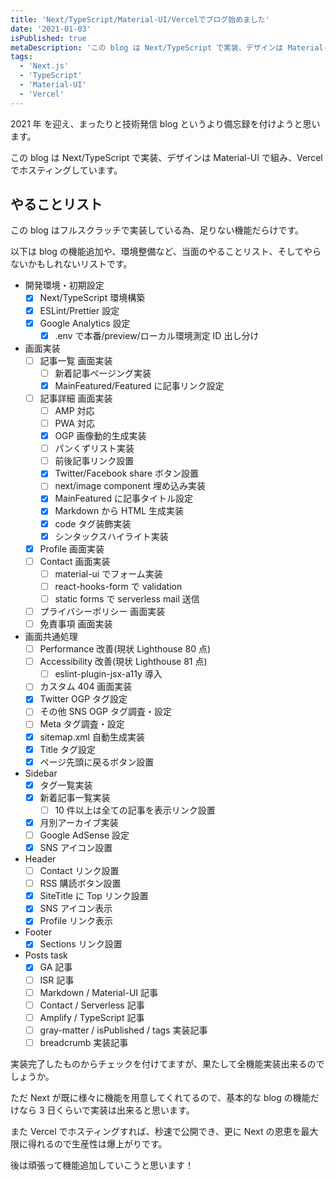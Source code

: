 ```yaml
---
title: 'Next/TypeScript/Material-UI/Vercelでブログ始めました'
date: '2021-01-03'
isPublished: true
metaDescription: 'この blog は Next/TypeScript で実装、デザインは Material-UI で組み、Vercel でホスティングしています。'
tags:
  - 'Next.js'
  - 'TypeScript'
  - 'Material-UI'
  - 'Vercel'
---
```


2021 年 を迎え、まったりと技術発信 blog というより備忘録を付けようと思います。

この blog は Next/TypeScript で実装、デザインは Material-UI で組み、Vercel でホスティングしています。

## やることリスト

この blog はフルスクラッチで実装している為、足りない機能だらけです。

以下は blog の機能追加や、環境整備など、当面のやることリスト、そしてやらないかもしれないリストです。

- 開発環境・初期設定
  - [x] Next/TypeScript 環境構築
  - [x] ESLint/Prettier 設定
  - [x] Google Analytics 設定
    - [x] .env で本番/preview/ローカル環境測定 ID 出し分け
- 画面実装
  - [ ] 記事一覧 画面実装
    - [ ] 新着記事ページング実装
    - [x] MainFeatured/Featured に記事リンク設定
  - [ ] 記事詳細 画面実装
    - [ ] AMP 対応
    - [ ] PWA 対応
    - [x] OGP 画像動的生成実装
    - [ ] パンくずリスト実装
    - [ ] 前後記事リンク設置
    - [x] Twitter/Facebook share ボタン設置
    - [ ] next/image component 埋め込み実装
    - [x] MainFeatured に記事タイトル設定
    - [x] Markdown から HTML 生成実装
    - [x] code タグ装飾実装
    - [x] シンタックスハイライト実装
  - [x] Profile 画面実装
  - [ ] Contact 画面実装
    - [ ] material-ui でフォーム実装
    - [ ] react-hooks-form で validation
    - [ ] static forms で serverless mail 送信
  - [ ] プライバシーポリシー 画面実装
  - [ ] 免責事項 画面実装
- 画面共通処理
  - [ ] Performance 改善(現状 Lighthouse 80 点)
  - [ ] Accessibility 改善(現状 Lighthouse 81 点)
    - [ ] eslint-plugin-jsx-a11y 導入
  - [ ] カスタム 404 画面実装
  - [x] Twitter OGP タグ設定
  - [ ] その他 SNS OGP タグ調査・設定
  - [ ] Meta タグ調査・設定
  - [x] sitemap.xml 自動生成実装
  - [x] Title タグ設定
  - [x] ページ先頭に戻るボタン設置
- Sidebar
  - [x] タグ一覧実装
  - [x] 新着記事一覧実装
    - [ ] 10 件以上は全ての記事を表示リンク設置
  - [x] 月別アーカイブ実装
  - [ ] Google AdSense 設定
  - [x] SNS アイコン設置
- Header
  - [ ] Contact リンク設置
  - [ ] RSS 購読ボタン設置
  - [x] SiteTitle に Top リンク設置
  - [x] SNS アイコン表示
  - [x] Profile リンク表示
- Footer
  - [x] Sections リンク設置
- Posts task
  - [x] GA 記事
  - [ ] ISR 記事
  - [ ] Markdown / Material-UI 記事
  - [ ] Contact / Serverless 記事
  - [ ] Amplify / TypeScript 記事
  - [ ] gray-matter / isPublished / tags 実装記事
  - [ ] breadcrumb 実装記事

実装完了したものからチェックを付けてますが、果たして全機能実装出来るのでしょうか。

ただ Next が既に様々に機能を用意してくれてるので、基本的な blog の機能だけなら 3 日くらいで実装は出来ると思います。

また Vercel でホスティングすれば、秒速で公開でき、更に Next の恩恵を最大限に得れるので生産性は爆上がりです。

後は頑張って機能追加していこうと思います！
